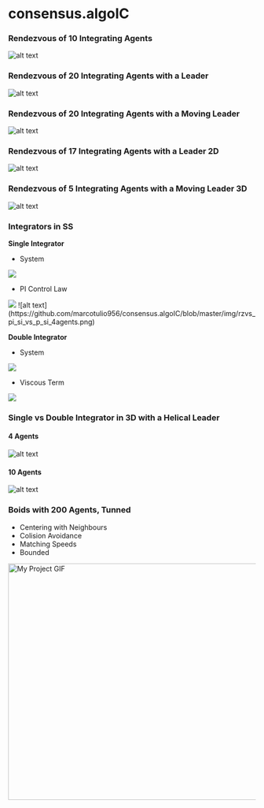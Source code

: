 # consensus.algoIC

### Rendezvous of 10 Integrating Agents
![alt text](https://github.com/marcotulio956/consensus.algoIC/blob/master/img/rzvs-1d_10agents.png)

### Rendezvous of 20 Integrating Agents with a Leader
![alt text](https://github.com/marcotulio956/consensus.algoIC/blob/master/img/rzvs_leader-1d_20agents.png)

### Rendezvous of 20 Integrating Agents with a Moving Leader
![alt text](https://github.com/marcotulio956/consensus.algoIC/blob/master/img/rzvs_sin_leader-1d_20agents.png)

### Rendezvous of 17 Integrating Agents with a Leader 2D
![alt text](https://github.com/marcotulio956/consensus.algoIC/blob/master/img/rzvs_leader-2d_17agents.png)

### Rendezvous of 5 Integrating Agents with a Moving Leader 3D
![alt text](https://github.com/marcotulio956/consensus.algoIC/blob/master/img/rzvs_circular_leader-3d_5agents.png)

### Integrators in SS
**Single Integrator**
  - System 
<img src="https://latex.codecogs.com/svg.image?x'(t)=u(t)\\x(t)=\int&space;u(t)&space;\\x_1=x,x_2=x'&space;\\x'_1=x_2,x'_2=u(t)&space;\\"/> 
       
  - PI Control Law
<img src="https://latex.codecogs.com/svg.image?u_k(t)=E_P&space;&plus;&space;E_I(t),\quad&space;k=[2,n]\\E_P=K_p\sum^n_{i=1}w_{i,0}.e_{i,0}=K_p\sum^n_{i=1}w_{i,0}(x_i-x_0)\\E_I(t)=K_i\sum_{i=-\infty}^t\sum^n_{i=1}&space;w_{i,0}.e_{i,0}(t)=K_i\sum_{i=-\infty}^t\sum^n_{i=1}&space;w_{i,0}.(x_i(t)-x_0(t))\\&space;"/> 
![alt text](https://github.com/marcotulio956/consensus.algoIC/blob/master/img/rzvs_pi_si_vs_p_si_4agents.png)
        
**Double Integrator**
  - System
<img src="https://latex.codecogs.com/svg.image?x''(t)=u(t)&space;\\x(t)=\int\int&space;u(t)&space;\\x_1=x,&space;x_2=x'\\x_1'=x_2,x_2'=u(t)&space;"/> 

  - Viscous Term
<img src="https://latex.codecogs.com/svg.image?x''(t)&plus;a_1x'(t)=u(t)\\x_1=x,x_2=x'\\&space;x_1'=x_2,x_2'=u(t)-x''(t)=u(t)-a_1x_2\\&space;&space;"/> 


### Single vs Double Integrator in 3D with a Helical Leader
#### 4 Agents
![alt text](https://github.com/marcotulio956/consensus.algoIC/blob/master/img/rzvs_ia_vs_dia_4agents.png)
#### 10 Agents
![alt text](https://github.com/marcotulio956/consensus.algoIC/blob/master/img/rzvs_ia_vs_dia_10agents.png)


### Boids with 200 Agents, Tunned
- Centering with Neighbours
- Colision Avoidance
- Matching Speeds
- Bounded

<img src="https://github.com/marcotulio956/consensus.algoIC/blob/master/img/boids_tunned_200agents.gif" alt="My Project GIF" width="640" height="480">